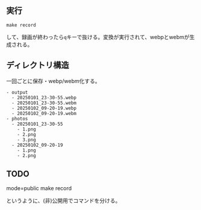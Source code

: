 ## 実行

```
make record
```
して、録画が終わったら`q`キーで抜ける。変換が実行されて、webpとwebmが生成される。

## ディレクトリ構造

一回ごとに保存・webp/webm化する。

```
- output
  - 20250101_23-30-55.webp
  - 20250101_23-30-55.webm
  - 20250102_09-20-19.webp
  - 20250102_09-20-19.webm
- photos
  - 20250101_23-30-55
    - 1.png
    - 2.png
    - 3.png
  - 20250102_09-20-19
    - 1.png
    - 2.png
```

## TODO

mode=public make record

というように、(非)公開用でコマンドを分ける。
